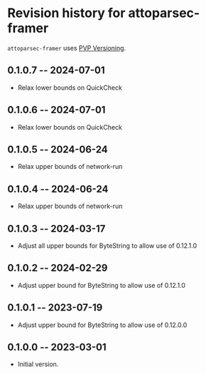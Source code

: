 # Revision history for attoparsec-framer

`attoparsec-framer` uses [PVP Versioning][1].

## 0.1.0.7 -- 2024-07-01

* Relax lower bounds on QuickCheck

## 0.1.0.6 -- 2024-07-01

* Relax lower bounds on QuickCheck

## 0.1.0.5 -- 2024-06-24

* Relax upper bounds of network-run

## 0.1.0.4 -- 2024-06-24

* Relax upper bounds of network-run

## 0.1.0.3 -- 2024-03-17

* Adjust all upper bounds for ByteString to allow use of 0.12.1.0

## 0.1.0.2 -- 2024-02-29

* Adjust upper bound for ByteString to allow use of 0.12.1.0

## 0.1.0.1 -- 2023-07-19

* Adjust upper bound for ByteString to allow use of 0.12.0.0

## 0.1.0.0 -- 2023-03-01

* Initial version.

[1]: https://pvp.haskell.org
